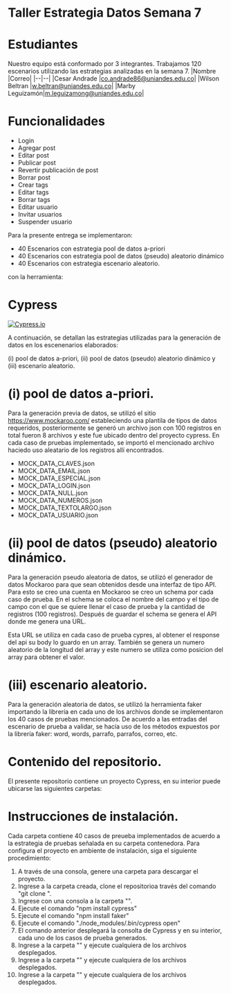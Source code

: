 # Taller  Estrategia Datos Semana 7

# Estudiantes
Nuestro equipo está conformado por 3 integrantes. Trabajamos 120 escenarios utilizando las estrategias analizadas en la semana 7.
|Nombre |Correo|
|--|--|
|Cesar Andrade |co.andrade86@uniandes.edu.co|
|Wilson Beltran |w.beltran@uniandes.edu.co|
|Marby Leguizamón|m.leguizamong@uniandes.edu.co|

# Funcionalidades
- Login
- Agregar post 
- Editar post
- Publicar post
- Revertir publicación de post
- Borrar post
- Crear tags
- Editar tags
- Borrar tags
- Editar usuario
- Invitar usuarios
- Suspender usuario

Para la presente entrega se implementaron:

 - 40 Escenarios con estrategia pool de datos a-priori
 - 40 Escenarios con estrategia pool de datos (pseudo) aleatorio dinámico 
 - 40 Escenarios con estrategia escenario aleatorio.

con la herramienta:
# Cypress
[![Cypress.io](https://img.shields.io/badge/tested%20with-Cypress-04C38E.svg)](https://www.cypress.io/)

A continuación, se detallan las estrategias utilizadas para la generación de datos en los escenenarios elaborados:

(i) pool de datos a-priori, (ii) pool de datos (pseudo) aleatorio dinámico y (iii) escenario aleatorio.

# (i) pool de datos a-priori.
Para la generación previa de datos, se utilizó el sitio https://www.mockaroo.com/ estableciendo una plantila de tipos de datos requeridos, posteriormente se generó un archivo json con 100 registros en total fueron 8 archivos y este fue ubicado dentro del proyecto cypress.  En cada caso de pruebas implementado, se importó el mencionado archivo haciedo uso aleatario de los registros allí encontrados.

 - MOCK_DATA_CLAVES.json
 - MOCK_DATA_EMAIL.json
 - MOCK_DATA_ESPECIAL.json
 - MOCK_DATA_LOGIN.json
 - MOCK_DATA_NULL.json
 - MOCK_DATA_NUMEROS.json
 - MOCK_DATA_TEXTOLARGO.json
 - MOCK_DATA_USUARIO.json

# (ii) pool de datos (pseudo) aleatorio dinámico.
Para la generación pseudo aleatoria de datos, se utilizó el generador de datos Mockaroo para que sean obtenidos desde una interfaz de tipo API. Para esto se creo una cuenta en Mockaroo se creo un schema por cada caso de prueba. En el schema se coloca el nombre del campo y el tipo de campo con el que se quiere llenar el caso de prueba y la cantidad de registros (100 registros). Después de guardar el schema se genera el API donde me genera una URL.

Esta URL se utiliza en cada caso de prueba cypres, al obtener el response del api su body lo guardo en un array. También se genera un numero aleatorio de la longitud del array y este numero se utiliza como posicion del array para obtener el valor.

# (iii) escenario aleatorio.
Para la generación aleatoria de datos, se utilizó la herramienta faker importando la librería en cada uno de los archivos donde se implementaron los 40 casos de pruebas mencionados.  De acuerdo a las entradas del escenario de prueba a validar, se hacía uso de los métodos expuestos por la librería faker: word, words, parrafo, parrafos, correo, etc.

# Contenido del repositorio.
El presente repositorio contiene un proyecto Cypress, en su interior puede ubicarse las siguientes carpetas:


# Instrucciones de instalación.
Cada carpeta contiene 40 casos de preueba implementados de acuerdo a la estrategia de pruebas señalada en su carpeta contenedora.  Para configura el proyecto en ambiente de instalación, siga el siguiente procedimiento:

1. A través de una consola, genere una carpeta para descargar el proyecto.
2. Ingrese a la carpeta creada, clone el repositorioa través del  comando "git clone ".
3. Ingrese con una consola a la carpeta "".
4. Ejecute el comando "npm install cypress"
5. Ejecute el comando "npm install faker"
6. Ejecute el comando "./node_modules/.bin/cypress open"
7. El comando anterior desplegará la consolta de Cypress y en su interior, cada uno de los casos de prueba generados.
8. Ingrese a la carpeta "" y ejecute cualquiera de los archivos desplegados.
9. Ingrese a la carpeta "" y ejecute cualquiera de los archivos desplegados.
10. Ingrese a la carpeta "" y ejecute cualquiera de los archivos desplegados.



